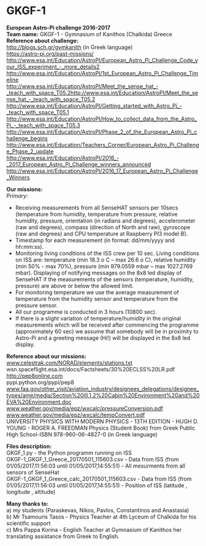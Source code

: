 # GKGF-1
<b>European Astro-Pi challenge 2016-2017</b> <br>
<b>Team name:</b> GKGF-1 - Gymnasium of Kanithos (Chalkida) Greece <br>
<b>Reference about challenge:</b> <br>
http://blogs.sch.gr/gymkanith (in Greek language) <br>
https://astro-pi.org/past-missions/ <br>
http://www.esa.int/Education/AstroPI/European_Astro_Pi_Challenge_Code_your_ISS_experiment_-_more_details2 <br>
http://www.esa.int/Education/AstroPI/1st_European_Astro_Pi_Challenge_Timeline <br>
http://www.esa.int/Education/AstroPI/Meet_the_sense_hat_-_teach_with_space_T05.2http://www.esa.int/Education/AstroPI/Meet_the_sense_hat_-_teach_with_space_T05.2 <br>
http://www.esa.int/Education/AstroPI/Getting_started_with_Astro_Pi_-_teach_with_space_T05.1 <br>
http://www.esa.int/Education/AstroPI/How_to_collect_data_from_the_Astro_Pi_-_teach_with_space_T05.3 <br>
http://www.esa.int/Education/AstroPI/Phase_2_of_the_European_Astro_Pi_challenge_begins <br>
http://www.esa.int/Education/Teachers_Corner/European_Astro_Pi_Challenge_Phase_2_update <br>
http://www.esa.int/Education/AstroPI/2016_-_2017_European_Astro_Pi_Challenge_winners_announced <br>
http://www.esa.int/Education/AstroPI/2016_17_European_Astro_Pi_Challenge_Winners <br>

<b>Our missions: </b> <br>
<i>Primary: </i> <br>
- Receiving measurements from all SenseHAT sensors per 10secs (temperature from humidity,
temperature from pressure, relative humidity, pressure, orientation (in radians and degrees),
accelerometer (raw and degrees), compass (direction of North and raw), gyroscope (raw and
degrees) and CPU temperature at Raspberry PI3 model B). <br>
- Timestamp for each measurement (in format: dd/mm/yyyy and hh:mm:ss). <br>
- Monitoring living conditions of the ISS crew per 10 sec. Living conditions on ISS are: temperature
(min 18.3 o C – max 26.6 o C), relative humidity (min 50% - max 70%), pressure (min 979.0559 mbar –
max 1027.2769 mbar). Displaying of notifying messages on the 8x8 led display of SenseHAT if the
measurements of the sensors (temperature, humidity, pressure) are above or below the allowed
limit. <br>
- For monitoring temperature we use the average measurement of temperature from the humidity
sensor and temperature from the pressure sensor. <br>
- All our programme is conducted in 3 hours (10800 sec). <br>
- If there is a slight variation of temperature/humidity in the original measurements which will be
received after commencing the programme (approximately 60 sec) we assume that somebody will
be in proximity to Astro-Pi and a greeting message (Hi!) will be displayed in the 8x8 led display. <br>

<b>Reference about our missions:</b> <br>
www.celestrak.com/NORAD/elements/stations.txt <br>
wsn.spaceflight.esa.int/docs/Factsheets/30%20ECLSS%20LR.pdf <br>
http://pep8online.com <br>
pypi.python.org/pypi/pep8 <br>
www.faa.gov/other_visit/aviation_industry/designees_delegations/designee_types/ame/media/Section%20III.1.2%20Cabin%20Environment%20and%20EVA%20Environment.doc <br>
www.weather.gov/media/epz/wxcalc/pressureConversion.pdf <br>
www.weather.gov/media/epz/wxcalc/tempConvert.pdf <br>
UNIVERSITY PHYSICS WITH MODERN PHYSICS - 13TH EDITION - HUGH D. YOUNG - ROGER A. FREEDMAN
Physics (Student Book) from Greek Public High School-ISBN 978-960-06-4827-0 (in Greek language)

<b>Files description: </b> <br>
GKGF_1.py - the Python programm running on ISS <br>
GKGF-1_GKGF_1_Greece_20170501_115603.csv - Data from ISS (from 01/05/2017,11:56:03 until 01/05/2017,14:55:51) - All mesurments from all sensors of SenseHat <br>
GKGF-1_GKGF_1_Greece_calc_20170501_115603.csv - Data from ISS (from 01/05/2017,11:56:03 until 01/05/2017,14:55:51) - Position of ISS (latitude , longitude , altitude) <br>

<b>Many thanks to: </b> <br>
a) my students (Paraskevas, Nikos, Pavlos, Constantinos and Anastasia) <br>
b) Mr Tsamouris Tasos - Physics Teacher at 4th Lyceum of Chalkida for his scientific support <br>
c) Mrs Pappa Korina - English Teacher at Gymnasium of Kanithos her translating assistance from Greek to English. <br>
  
  
